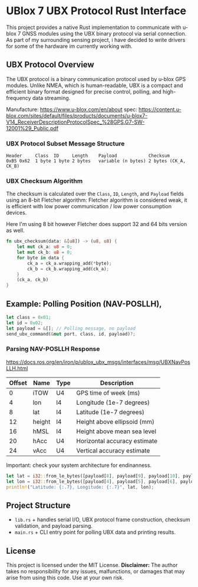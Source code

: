 # UBlox 7 UBX Protocol Rust Interface

This project provides a native Rust implementation to communicate with u-blox 7 GNSS modules using the UBX binary protocol via serial connection.
As part of my surrounding sensing project, i have decided to write drivers for some of the hardware im currently working with.

## UBX Protocol Overview

The UBX protocol is a binary communication protocol used by u-blox GPS modules. Unlike NMEA, which is human-readable, UBX is a compact and efficient binary format designed for precise control, polling, and high-frequency data streaming.

Manufacture: https://www.u-blox.com/en/about
spec: https://content.u-blox.com/sites/default/files/products/documents/u-blox7-V14_ReceiverDescriptionProtocolSpec_%28GPS.G7-SW-12001%29_Public.pdf

### UBX Protocol Subset Message Structure
```
Header     Class  ID     Length    Payload            Checksum
0xB5 0x62  1 byte 1 byte 2 bytes   variable (n bytes) 2 bytes (CK_A, CK_B)
```

### UBX Checksum Algorithm
The checksum is calculated over the `Class`, `ID`, `Length`, and `Payload` fields using an 8-bit Fletcher algorithm:
Fletcher algorithm is considered weak, it is efficient with low power communication / low power consumption devices.

Here I'm using 8 bit however Fletcher does support 32 and 64 bits version as well.
```rust
fn ubx_checksum(data: &[u8]) -> (u8, u8) {
    let mut ck_a: u8 = 0;
    let mut ck_b: u8 = 0;
    for byte in data {
        ck_a = ck_a.wrapping_add(*byte);
        ck_b = ck_b.wrapping_add(ck_a);
    }
    (ck_a, ck_b)
}
```

## Example: Polling Position (NAV-POSLLH), 
```rust
let class = 0x01;
let id = 0x02;
let payload = &[]; // Polling message, no payload
send_ubx_command(&mut port, class, id, payload)?;
```

### Parsing NAV-POSLLH Response
https://docs.ros.org/en/iron/p/ublox_ubx_msgs/interfaces/msg/UBXNavPosLLH.html


| Offset | Name   | Type | Description                     |
|--------|--------|------|---------------------------------|
| 0      | iTOW   | U4   | GPS time of week (ms)          |
| 4      | lon    | I4   | Longitude (1e-7 degrees)       |
| 8      | lat    | I4   | Latitude (1e-7 degrees)        |
| 12     | height | I4   | Height above ellipsoid (mm)   |
| 16     | hMSL   | I4   | Height above mean sea level   |
| 20     | hAcc   | U4   | Horizontal accuracy estimate   |
| 24     | vAcc   | U4   | Vertical accuracy estimate     |

Important: check your system architecture for endinanness.

```rust
let lat = i32::from_le_bytes([payload[8], payload[9], payload[10], payload[11]]) as f64 * 1e-7;
let lon = i32::from_le_bytes([payload[4], payload[5], payload[6], payload[7]]) as f64 * 1e-7;
println!("Latitude: {:.7}, Longitude: {:.7}", lat, lon);
```

## Project Structure

+ `lib.rs` + handles serial I/O, UBX protocol frame construction, checksum validation, and payload parsing.
+ `main.rs` + CLI entry point for polling UBX data and printing results.

## License

This project is licensed under the MIT License.
**Disclaimer:** The author takes no responsibility for any issues, malfunctions, or damages that may arise from using this code. Use at your own risk.
